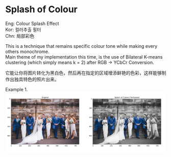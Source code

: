 # Splash of Colour  
Eng: Colour Splash Effect  
Kor: 컬러추출 필터  
Chn: 局部彩色  

This is a technique that remains specific colour tone while making every others monochrome.  
Main theme of my implementation this time, is the use of Bilateral K-means clustering (which simply means k = 2) after RGB -> YCbCr Conversion.

它能让你将图片转化为黑白色，然后再在指定的区域增添鲜艳的色彩，这样能够制作出独具特色的照片出来。
  
Example 1.  
![SoC_Ex_1](https://github.com/koominsoo/Splash_of_Colour/blob/master/result/SoC_example.png)
